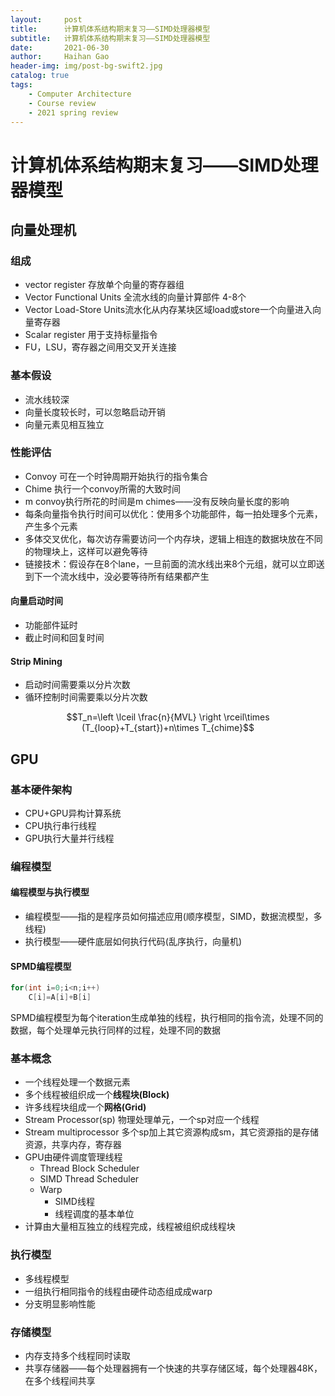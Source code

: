 ```yaml
---
layout:     post
title:      计算机体系结构期末复习——SIMD处理器模型
subtitle:   计算机体系结构期末复习——SIMD处理器模型
date:       2021-06-30
author:     Haihan Gao
header-img: img/post-bg-swift2.jpg
catalog: true
tags:
    - Computer Architecture
    - Course review
    - 2021 spring review
---
```

# 计算机体系结构期末复习——SIMD处理器模型

## 向量处理机

### 组成

* vector register 存放单个向量的寄存器组
* Vector Functional Units 全流水线的向量计算部件 4-8个
* Vector Load-Store Units流水化从内存某块区域load或store一个向量进入向量寄存器
* Scalar register 用于支持标量指令
* FU，LSU，寄存器之间用交叉开关连接

### 基本假设

* 流水线较深
* 向量长度较长时，可以忽略启动开销
* 向量元素见相互独立

### 性能评估

* Convoy 可在一个时钟周期开始执行的指令集合
* Chime 执行一个convoy所需的大致时间
* m convoy执行所花的时间是m chimes——没有反映向量长度的影响
* 每条向量指令执行时间可以优化：使用多个功能部件，每一拍处理多个元素，产生多个元素
* 多体交叉优化，每次访存需要访问一个内存块，逻辑上相连的数据块放在不同的物理块上，这样可以避免等待
* 链接技术：假设存在8个lane，一旦前面的流水线出来8个元组，就可以立即送到下一个流水线中，没必要等待所有结果都产生

#### 向量启动时间

* 功能部件延时
* 截止时间和回复时间

#### Strip Mining

* 启动时间需要乘以分片次数
* 循环控制时间需要乘以分片次数

$$T_n=\left \lceil \frac{n}{MVL} \right \rceil\times (T_{loop}+T_{start})+n\times T_{chime}$$

## GPU

### 基本硬件架构

* CPU+GPU异构计算系统
* CPU执行串行线程
* GPU执行大量并行线程

### 编程模型

#### 编程模型与执行模型

* 编程模型——指的是程序员如何描述应用(顺序模型，SIMD，数据流模型，多线程)
* 执行模型——硬件底层如何执行代码(乱序执行，向量机)

#### SPMD编程模型

```C
for(int i=0;i<n;i++)
    C[i]=A[i]+B[i]
```

SPMD编程模型为每个iteration生成单独的线程，执行相同的指令流，处理不同的数据，每个处理单元执行同样的过程，处理不同的数据

### 基本概念

* 一个线程处理一个数据元素
* 多个线程被组织成一个**线程块(Block)**
* 许多线程块组成一个**网格(Grid)**
* Stream Processor(sp) 物理处理单元，一个sp对应一个线程
* Stream multiprocessor 多个sp加上其它资源构成sm，其它资源指的是存储资源，共享内存，寄存器
* GPU由硬件调度管理线程
  * Thread Block Scheduler
  * SIMD Thread Scheduler
  * Warp
    * SIMD线程
    * 线程调度的基本单位
* 计算由大量相互独立的线程完成，线程被组织成线程块

### 执行模型

* 多线程模型
* 一组执行相同指令的线程由硬件动态组成成warp
* 分支明显影响性能

### 存储模型

* 内存支持多个线程同时读取
* 共享存储器——每个处理器拥有一个快速的共享存储区域，每个处理器48K，在多个线程间共享